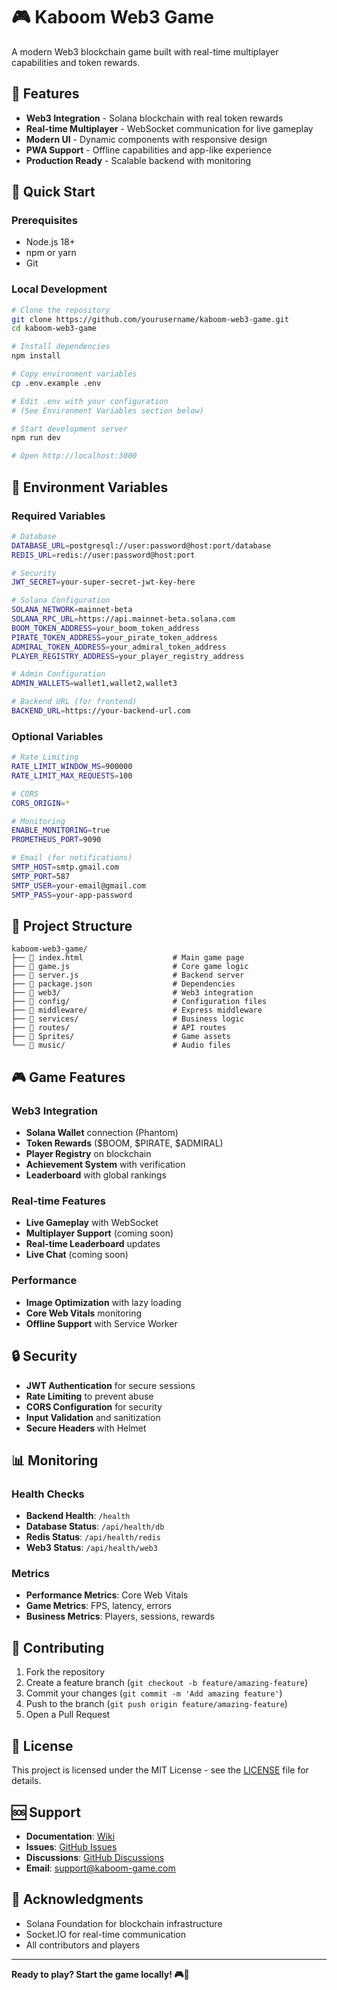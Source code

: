 # 🎮 Kaboom Web3 Game

A modern Web3 blockchain game built with real-time multiplayer capabilities and token rewards.

## 🌟 Features

- **Web3 Integration** - Solana blockchain with real token rewards
- **Real-time Multiplayer** - WebSocket communication for live gameplay
- **Modern UI** - Dynamic components with responsive design
- **PWA Support** - Offline capabilities and app-like experience
- **Production Ready** - Scalable backend with monitoring

## 🚀 Quick Start

### Prerequisites
- Node.js 18+ 
- npm or yarn
- Git

### Local Development
```bash
# Clone the repository
git clone https://github.com/yourusername/kaboom-web3-game.git
cd kaboom-web3-game

# Install dependencies
npm install

# Copy environment variables
cp .env.example .env

# Edit .env with your configuration
# (See Environment Variables section below)

# Start development server
npm run dev

# Open http://localhost:3000
```

## 🔧 Environment Variables

### Required Variables
```bash
# Database
DATABASE_URL=postgresql://user:password@host:port/database
REDIS_URL=redis://user:password@host:port

# Security
JWT_SECRET=your-super-secret-jwt-key-here

# Solana Configuration
SOLANA_NETWORK=mainnet-beta
SOLANA_RPC_URL=https://api.mainnet-beta.solana.com
BOOM_TOKEN_ADDRESS=your_boom_token_address
PIRATE_TOKEN_ADDRESS=your_pirate_token_address
ADMIRAL_TOKEN_ADDRESS=your_admiral_token_address
PLAYER_REGISTRY_ADDRESS=your_player_registry_address

# Admin Configuration
ADMIN_WALLETS=wallet1,wallet2,wallet3

# Backend URL (for frontend)
BACKEND_URL=https://your-backend-url.com
```

### Optional Variables
```bash
# Rate Limiting
RATE_LIMIT_WINDOW_MS=900000
RATE_LIMIT_MAX_REQUESTS=100

# CORS
CORS_ORIGIN=*

# Monitoring
ENABLE_MONITORING=true
PROMETHEUS_PORT=9090

# Email (for notifications)
SMTP_HOST=smtp.gmail.com
SMTP_PORT=587
SMTP_USER=your-email@gmail.com
SMTP_PASS=your-app-password
```

## 📁 Project Structure

```
kaboom-web3-game/
├── 📄 index.html                    # Main game page
├── 📄 game.js                       # Core game logic
├── 📄 server.js                     # Backend server
├── 📄 package.json                  # Dependencies
├── 📁 web3/                         # Web3 integration
├── 📁 config/                       # Configuration files
├── 📁 middleware/                   # Express middleware
├── 📁 services/                     # Business logic
├── 📁 routes/                       # API routes
├── 📁 Sprites/                      # Game assets
└── 📁 music/                        # Audio files
```

## 🎮 Game Features

### Web3 Integration
- **Solana Wallet** connection (Phantom)
- **Token Rewards** ($BOOM, $PIRATE, $ADMIRAL)
- **Player Registry** on blockchain
- **Achievement System** with verification
- **Leaderboard** with global rankings

### Real-time Features
- **Live Gameplay** with WebSocket
- **Multiplayer Support** (coming soon)
- **Real-time Leaderboard** updates
- **Live Chat** (coming soon)

### Performance
- **Image Optimization** with lazy loading
- **Core Web Vitals** monitoring
- **Offline Support** with Service Worker

## 🔒 Security

- **JWT Authentication** for secure sessions
- **Rate Limiting** to prevent abuse
- **CORS Configuration** for security
- **Input Validation** and sanitization
- **Secure Headers** with Helmet

## 📊 Monitoring

### Health Checks
- **Backend Health**: `/health`
- **Database Status**: `/api/health/db`
- **Redis Status**: `/api/health/redis`
- **Web3 Status**: `/api/health/web3`

### Metrics
- **Performance Metrics**: Core Web Vitals
- **Game Metrics**: FPS, latency, errors
- **Business Metrics**: Players, sessions, rewards

## 🤝 Contributing

1. Fork the repository
2. Create a feature branch (`git checkout -b feature/amazing-feature`)
3. Commit your changes (`git commit -m 'Add amazing feature'`)
4. Push to the branch (`git push origin feature/amazing-feature`)
5. Open a Pull Request

## 📝 License

This project is licensed under the MIT License - see the [LICENSE](LICENSE) file for details.

## 🆘 Support

- **Documentation**: [Wiki](https://github.com/yourusername/kaboom-web3-game/wiki)
- **Issues**: [GitHub Issues](https://github.com/yourusername/kaboom-web3-game/issues)
- **Discussions**: [GitHub Discussions](https://github.com/yourusername/kaboom-web3-game/discussions)
- **Email**: support@kaboom-game.com

## 🌟 Acknowledgments

- Solana Foundation for blockchain infrastructure
- Socket.IO for real-time communication
- All contributors and players

---

**Ready to play? Start the game locally! 🎮🚀**
